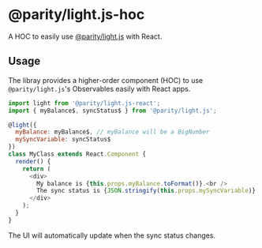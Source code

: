 # @parity/light.js-hoc

A HOC to easily use [@parity/light.js](https://github.com/paritytech/js-libs/packages/light.js) with React.

## Usage

The libray provides a higher-order component (HOC) to use `@parity/light.js`'s Observables easily with React apps.

```javascript
import light from '@parity/light.js-react';
import { myBalance$, syncStatus$ } from '@parity/light.js';

@light({
  myBalance: myBalance$, // myBalance will be a BigNumber
  mySyncVariable: syncStatus$
})
class MyClass extends React.Component {
  render() {
    return (
      <div>
        My balance is {this.props.myBalance.toFormat()}.<br />
        The sync status is {JSON.stringify(this.props.mySyncVariable)}.
      </div>
    );
  }
}
```

The UI will automatically update when the sync status changes.
